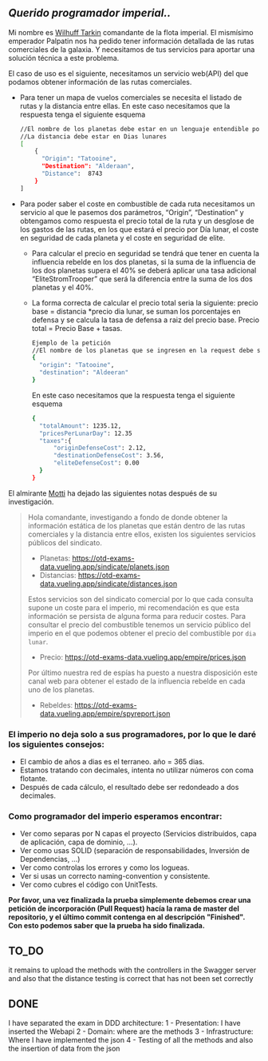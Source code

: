 

## _Querido programador imperial.._

Mi nombre es [Wilhuff Tarkin](https://starwars.fandom.com/es/wiki/Wilhuff_Tarkin) comandante de la flota imperial. 
El mismísimo emperador Palpatin nos ha pedido tener información detallada de las rutas comerciales de la galaxia. Y necesitamos de tus servicios para aportar una solución técnica a este problema.

El caso de uso es el siguiente, necesitamos un servicio web(API) del que podamos obtener información de las rutas comerciales.
- Para tener un mapa de vuelos comerciales se necesita el listado de rutas y la distancia entre ellas.
En este caso necesitamos que la respuesta tenga el siguiente esquema

    ```sh
    //El nombre de los planetas debe estar en un lenguaje entendible por todos los operadores
    //La distancia debe estar en Dias lunares
    [
        {
          "Origin": "Tatooine", 
          "Destination": "Alderaan",
          "Distance":  8743 
        }
    ]
    ```
- Para poder saber el coste en combustible de cada ruta necesitamos un servicio al que le pasemos dos parámetros, “Origin”, “Destination” y obtengamos como respuesta el precio total de la ruta y un desglose de los gastos de las rutas, en los que estará el precio por Día lunar, el coste en seguridad de cada planeta y el coste en seguridad de elite.
  - Para calcular el precio en seguridad se tendrá que tener en cuenta la influencia rebelde en los dos planetas, si la suma de la influencia de los dos planetas supera el 40% se deberá aplicar una tasa adicional “EliteStromTrooper” que será la diferencia entre la suma de los dos planetas y el 40%. 
  - La forma correcta de calcular el precio total seria la siguiente: precio base = distancia *precio dia lunar, se suman los porcentajes en defensa y se calcula la tasa de defensa a raiz del precio base. Precio total = Precio Base + tasas.

    ```sh
    Ejemplo de la petición
    //El nombre de los planetas que se ingresen en la request debe ser en lenguaje entendible para los operadores
    {
      "origin": "Tatooine", 
      "destination": "Aldeeran"
    }
    ```
    En este caso necesitamos que la respuesta tenga el siguiente esquema
    
    ```sh
    {
      "totalAmount": 1235.12, 
      "pricesPerLunarDay": 12.35
      "taxes":{
          "originDefenseCost": 2.12,
          "destinationDefenseCost": 3.56,
          "eliteDefenseCost": 0.00
      }
    }
    ```

El almirante [Motti](https://starwars.fandom.com/es/wiki/Conan_Antonio_Motti/Leyendas) ha dejado las siguientes notas después de su investigación.

> Hola comandante, investigando a fondo de donde obtener la información estática de los planetas que están dentro de las rutas comerciales y la distancia entre ellos, existen los siguientes servicios públicos del sindicato.
> * Planetas: https://otd-exams-data.vueling.app/sindicate/planets.json
> * Distancias: https://otd-exams-data.vueling.app/sindicate/distances.json
>
>Estos servicios son del sindicato comercial por lo que cada consulta supone un coste para el imperio, mi recomendación es que esta información se persista de alguna forma para reducir costes.
>Para consultar el precio del combustible tenemos un servicio público del imperio en el que podemos obtener el precio del combustible por `dia lunar`.
> * Precio: https://otd-exams-data.vueling.app/empire/prices.json
>
>Por último nuestra red de espías ha puesto a nuestra disposición este canal web para obtener el estado de la influencia rebelde en cada uno de los planetas.
> * Rebeldes: https://otd-exams-data.vueling.app/empire/spyreport.json


### El imperio no deja solo a sus programadores, por lo que le daré los siguientes consejos:
* El cambio de años a dias es el terraneo. año = 365 dias.
* Estamos tratando con decimales, intenta no utilizar números con coma flotante.
* Después de cada cálculo, el resultado debe ser redondeado a dos decimales.

### Como programador del imperio esperamos encontrar:
* Ver como separas por N capas el proyecto (Servicios distribuidos, capa de aplicación, capa de dominio, ...). 
* Ver como usas SOLID (separación de responsabilidades, Inversión de Dependencias, ...)
* Ver como controlas los errores y como los logueas.
* Ver si usas un correcto naming-convention y consistente.
* Ver como cubres el código con UnitTests.

 **Por favor, una vez finalizada la prueba simplemente debemos crear una petición de incorporación (Pull Request) hacía la rama de master del repositorio, y el último commit contenga en al descripción "Finished". Con esto podemos saber que la prueba ha sido finalizada.**





 ## TO_DO
it remains to upload the methods with the controllers in the Swagger server and also that the distance testing is correct that has not been set correctly


## DONE
I have separated the exam in DDD architecture:
 1 - Presentation: I have inserted the Webapi
 2 - Domain: where are the methods
 3 - Infrastructure: Where I have implemented the json
 4 - Testing of all the methods and also the insertion of data from the json
